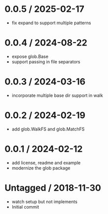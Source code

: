 # 0.0.5 / 2025-02-17

- fix expand to support multiple patterns

# 0.0.4 / 2024-08-22

- expose glob.Base
- support passing in file separators

# 0.0.3 / 2024-03-16

- incorporate multiple base dir support in walk

# 0.0.2 / 2024-02-19

- add glob.WalkFS and glob.MatchFS

# 0.0.1 / 2024-02-12

- add license, readme and example
- modernize the glob package

# Untagged / 2018-11-30

- watch setup but not implements
- Initial commit
